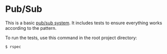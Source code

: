 # Pub/Sub

This is a basic [pub/sub system](http://en.wikipedia.org/wiki/Publish%E2%80%93subscribe_pattern).  It includes tests to ensure everything works according to the pattern.

To run the tests, use this command in the root project directory:

    $ rspec